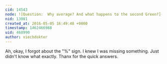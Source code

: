 ```yaml
---
cid: 14543
node: ![Question:  Why average? And what happens to the second Green?](../notes/viechdokter/05-05-2016/question-why-average-and-what-happens-to-the-second-green)
nid: 13081
created_at: 2016-05-05 16:49:48 +0000
timestamp: 1462466988
uid: 468990
author: viechdokter
---
```


Ah, okay, I forgot about the "%" sign. I knew I was missing something. Just didn't know what exactly. Thanx for the quick answers.